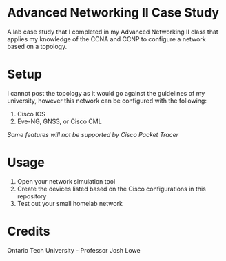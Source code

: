 # Advanced Networking II Case Study

A lab case study that I completed in my Advanced Networking II class that applies my knowledge of the CCNA and CCNP to configure a network based on a topology.

# Setup

I cannot post the topology as it would go against the guidelines of my university, however this network can be configured with the following:
1. Cisco IOS
2. Eve-NG, GNS3, or Cisco CML

*Some features will not be supported by Cisco Packet Tracer*

# Usage

1. Open your network simulation tool
2. Create the devices listed based on the Cisco configurations in this repository
3. Test out your small homelab network

# Credits
Ontario Tech University - Professor Josh Lowe

